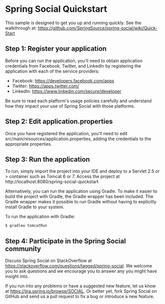 Spring Social Quickstart
========================
This sample is designed to get you up and running quickly.
See the walkthrough at: https://github.com/SpringSource/spring-social/wiki/Quick-Start

Step 1: Register your application
---------------------------------
Before you can run the application, you'll need to obtain application credentials from Facebook, Twitter, and LinkedIn by registering the application with each of the service providers:

 * Facebook: https://developers.facebook.com/apps
 * Twitter: https://apps.twitter.com/
 * LinkedIn: https://www.linkedin.com/secure/developer

Be sure to read each platform's usage policies carefully and understand how they impact your use of Spring Social with those platforms.

Step 2: Edit application.properties
-----------------------------------
Once you have registered the application, you'll need to edit src/main/resources/application.properties, adding the credentials to the appropriate properties.

Step 3: Run the application
---------------------------
To run, simply import the project into your IDE and deploy to a Servlet 2.5 or > container such as Tomcat 6 or 7.
Access the project at http://localhost:8080/spring-social-quickstart

Alternatively, you can run the application using Gradle. To make it easier to build the project with Gradle, the Gradle wrapper has been included. The Gradle wrapper makes it possible to run Gradle without having to explicitly install Gradle to your system.

To run the application with Gradle:

```sh
$ gradlew tomcatRun
```

Step 4: Participate in the Spring Social community
--------------------------------------------------

Discuss Spring Social on StackOverflow at https://stackoverflow.com/questions/tagged/spring-social. We welcome you to ask questions and we encourage you to answer any you might have insight into.

If you run into any problems or have a suggested new feature, let us know at https://jira.spring.io/browse/SOCIAL. Or better yet, fork Spring Social on GitHub and send us a pull request to fix a bug or introduce a new feature.

